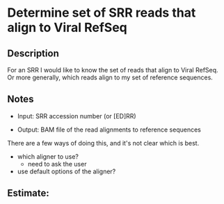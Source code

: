 # Determine set of SRR reads that align to Viral RefSeq

## Description

For an SRR I would like to know the set of reads that align to Viral RefSeq. Or more generally, which reads align to my set of reference
sequences.

## Notes

- Input: SRR accession number (or [ED]RR)

- Output: BAM file of the read alignments to reference sequences

There are a few ways of doing this, and it's not clear which is best. 

- which aligner to use?
	- need to ask the user
- use default options of the aligner?

## Estimate:
